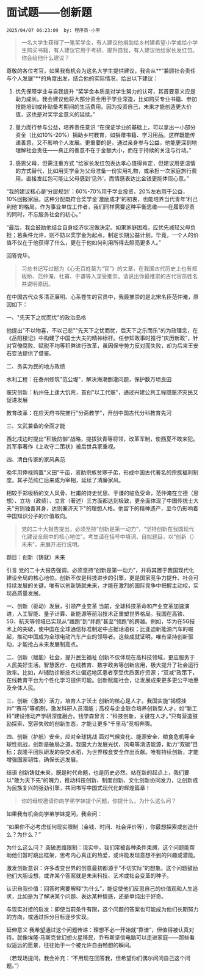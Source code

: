 # 面试题——创新题
`2025/04/07 06:23:09  by: 程序员·小李`

> 一名大学生获得了一笔奖学金，有人建议他捐助给乡村建希望小学或给小学生购买书籍，有人建议它用于考研、提升自我，有人建议他给家长发红包。你会给他什么建议？

尊敬的各位考官，如果我有机会为这名大学生提供建议，我会从**“兼顾社会责任与个人发展”**的角度出发，结合他的实际情况，给出以下建议：

1. 优先保障学业与自我提升
“奖学金本质是对学生努力的认可，其首要意义应是助力成长。我会建议他将大部分资金用于学业深造，比如购买专业书籍、参加技能培训或补贴备考期间的生活费用。因为投资自己，未来才能创造更大价值，这也是对奖学金意义的延续。”

2. 量力而行参与公益，培养责任意识
“在保证学业的基础上，可以拿出一小部分资金（比如10%-20%）捐助乡村教育，如捐赠书籍、学习用品。这样既能传递善意，又不影响个人发展。更重要的是，通过亲身参与公益，他能更深刻地理解社会责任——真正的善意不在于金额大小，而在于持续的关注与行动。”

3. 感恩父母，但需注重方式
“给家长发红包表达孝心值得肯定，但建议用更温情的方式替代，比如用奖学金为父母准备一份实用礼物，或承担一次家庭旅行费用。直接发红包可能让父母感到‘见外’，而情感表达比金钱更能体现心意。”

“我的建议核心是‘分层规划’：60%-70%用于学业投资，20%左右用于公益，10%回报家庭。这种分配既符合奖学金‘激励成才’的初衷，也能培养当代青年‘利己利他’的格局。作为事业单位工作者，我们同样需要这种平衡思维——在履职尽责的同时，不忘服务社会的初心。”

“最后，我会鼓励他结合自身经济状况做决定。如果家庭困难，应优先减轻父母负担；若条件允许，则不妨以奖学金为起点，制定长期公益计划。毕竟，一个人的价值不仅在于他获得了什么，更在于他如何利用所得去照亮更多人。”

回答完毕。


> 习总书记写过题为《心无百姓莫为“官”》的文章，在我国古代历史上也有郑板桥、范仲淹、杜甫、于谦等人深受推崇。请说出你最推崇的古代官员姓名并说明原因。

在中国古代众多清正廉明、心系苍生的官员中，我最推崇的是北宋名臣范仲淹，原因如下：

一、"先天下之忧而忧"的政治品格

他提出"不以物喜，不以己悲""先天下之忧而忧，后天下之乐而乐"的为政理念，在《岳阳楼记》中构建了中国士大夫的精神标杆。任参知政事时推行"庆历新政"，针对官僚腐败、赋税不均等积弊进行改革，虽因保守势力反对而失败，却为后来王安石变法提供了借鉴。

二、务实为民的地方政绩

水利工程：在泰州修筑"范公堤"，解决海潮倒灌问题，保护数万顷良田

赈灾创新：杭州任上逢大饥荒，首创"以工代赈"，通过兴建公共工程既赈济灾民又促进发展

教育改革：在应天府书院推行"分斋教学"，开创中国古代分科教育先河

三、文武兼备的全面才能

西北戍边时提出"积极防御"战略，提拔狄青等将领，改革军制，使西夏不敢来犯。其军事著作《上攻守二策状》被后世兵家重视。

四、清白传家的家风典范

晚年用俸禄购置"义田"千亩，资助宗族贫寒子弟，形成中国古代著名的宗族福利制度。其子范纯仁后来成为宰相，延续了清廉家风。

相较于郑板桥的文人风骨、杜甫的诗史忧思、于谦的临危受命，范仲淹在立德（思想）、立功（政绩）、立言（著述）三方面都达到极致，更全面体现了中国传统士大夫"穷则独善其身，达则兼济天下"的理想人格。他留下的精神遗产，至今仍影响着中国知识分子的价值取向。


> 党的二十大报告提出，必须坚持“创新是第一动力”，“坚持创新在我国现代化建设全局中的核心地位”。考生请在括号中填词、自拟题目，以“创新（）未来”，来展开进行说明。

题目：创新（铸就）未来

引言
党的二十大报告强调，必须坚持“创新是第一动力”，并将其置于我国现代化建设全局的核心地位。创新不仅是科技进步的引擎，更是国家竞争力提升、社会可持续发展的关键。唯有以创新铸就未来，才能在激烈的国际竞争中把握主动权，实现高质量发展。

一、创新（驱动）发展，引领产业变革
当前，全球科技革命和产业变革加速演进，人工智能、量子计算、新能源等前沿技术正重塑世界格局。我国在高铁、5G、航天等领域已实现从“跟跑”到“并跑”甚至“领跑”的跨越。例如，华为在5G技术上的突破，使中国在全球通信标准制定中占据话语权；比亚迪新能源汽车的崛起，推动中国成为全球电动汽车产业的领导者。这些成就证明，唯有坚持创新驱动，才能抢占未来发展制高点。

二、创新（赋能）社会，提升民生福祉
创新不仅体现在高科技领域，更应服务于人民美好生活。智慧医疗、在线教育、数字政务等创新应用，极大提升了社会运行效率。比如，AI辅助诊断技术让偏远地区患者享受优质医疗资源；“双减”政策下，在线教育平台为个性化学习提供可能。创新赋能社会，让发展成果更多更公平地惠及全体人民。

三、创新（激发）活力，培育人才沃土
创新的核心是人才。我国实施“揭榜挂帅”“赛马”等机制，激发科研人员潜能；高校与企业联合培养创新型人才，如“新工科”建设推动产学研深度融合。钱学森曾言：“科技创新，关键在人才。”只有营造鼓励探索、宽容失败的创新生态，才能让更多“千里马”竞相奔腾。

四、创新（护航）安全，应对全球挑战
面对气候变化、能源安全、粮食危机等全球性挑战，创新是破局之道。我国大力发展光伏、风电等清洁能源，助力“双碳”目标；袁隆平团队研发的杂交水稻，为世界粮食安全作出贡献。唯有持续创新，才能增强国家韧性，确保长远发展。

结语
创新铸就未来，既是时代命题，也是历史必然。站在新的起点上，我们要以“敢为天下先”的魄力，推动科技创新、制度创新、文化创新协同发力，让创新成为民族复兴的强劲引擎，共同书写中国式现代化的辉煌篇章！


> 你的母校邀请你向学弟学妹提个问题，你提什么，为什么这么问？

如果我有机会向学弟学妹提问，我会问：

“如果你不必考虑任何现实限制（金钱、时间、社会评价等），你最想探索或创造什么？为什么？”

为什么这么问？
突破思维限制：现实中，我们常被各种条件束缚，这个问题能帮助他们暂时跳出框架，思考内心真正的热爱，或许能发现意想不到的兴趣或潜能。

激发创新意识：许多改变世界的创意最初都源于“不切实际”的想象。这个问题鼓励他们大胆设想，或许某个答案就是未来科技、艺术或社会变革的种子。

认识自我价值：回答时需要解释“为什么”，能促使他们反思自己的价值观和人生追求，比如是为了解决某个问题、表达某种情感，还是单纯出于好奇。

与现实对接的启发：即使当前条件有限，这个问题的答案也可能成为他们长期努力的方向，或通过拆分目标逐步实现。

延伸意义
我希望通过这个问题传递：理想不必一开始就“靠谱”，但值得被认真对待。就像埃隆·马斯克曾幻想火星移民，乔布斯坚信电脑可以走进家庭——那些看似遥远的愿景，往往始于一个被允许自由畅想的瞬间。

（若现场提问，我会补充：“不用现在回答我，但希望你们偶尔问问自己这个问题。”）